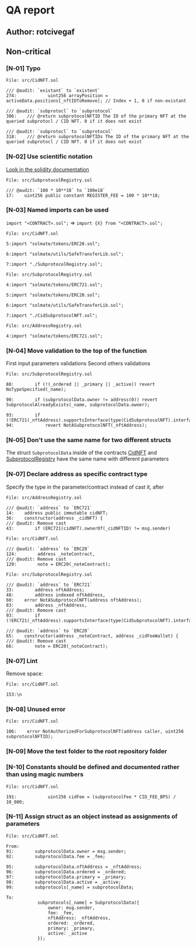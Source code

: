 # QA report

## Author: rotcivegaf

## Non-critical

### [N‑01] Typo

```solidity
File: src/CidNFT.sol

/// @audit: `existant` to `existent`
274:            uint256 arrayPosition = activeData.positions[_nftIDToRemove]; // Index + 1, 0 if non-existant

/// @audit: `subprotocl` to `subprotocol`
306:    /// @return subprotocolNFTID The ID of the primary NFT at the queried subprotocl / CID NFT. 0 if it does not exist

/// @audit: `subprotocl` to `subprotocol`
318:    /// @return subprotocolNFTIDs The ID of the primary NFT at the queried subprotocl / CID NFT. 0 if it does not exist
```

### [N‑02] Use scientific notation

[Look in the solidity documentation](https://docs.soliditylang.org/en/v0.8.17/types.html#rational-and-integer-literals)

```solidity
File: src/SubprotocolRegistry.sol

/// @audit: `100 * 10**18` to `100e18`
17:    uint256 public constant REGISTER_FEE = 100 * 10**18;
```

### [N‑03] Named imports can be used

`import "<CONTRACT>.sol";` => `import {X} from "<CONTRACT>.sol";`

```solidity
File: src/CidNFT.sol

5:import "solmate/tokens/ERC20.sol";

6:import "solmate/utils/SafeTransferLib.sol";

7:import "./SubprotocolRegistry.sol";
```

```solidity
File: src/SubprotocolRegistry.sol

4:import "solmate/tokens/ERC721.sol";

5:import "solmate/tokens/ERC20.sol";

6:import "solmate/utils/SafeTransferLib.sol";

7:import "./CidSubprotocolNFT.sol";
```

```solidity
File: src/AddressRegistry.sol

4:import "solmate/tokens/ERC721.sol";
```

### [N‑04] Move validation to the top of the function

First input parameters validations
Second others validations

```solidity
File: src/SubprotocolRegistry.sol

88:        if (!(_ordered || _primary || _active)) revert NoTypeSpecified(_name);

90:        if (subprotocolData.owner != address(0)) revert SubprotocolAlreadyExists(_name, subprotocolData.owner);

93:        if (!ERC721(_nftAddress).supportsInterface(type(CidSubprotocolNFT).interfaceId))
94:            revert NotASubprotocolNFT(_nftAddress);
```

### [N‑05] Don't use the same name for two different structs

The struct `SubprotocolData` inside of the contracts [CidNFT](https://github.com/code-423n4/2023-01-canto-identity/blob/bf705da36e5b2adc93d46064a07ad0a21f9391e1/src/CidNFT.sol#L46-L53) and [SubprotocolRegistry](https://github.com/code-423n4/2023-01-canto-identity/blob/bf705da36e5b2adc93d46064a07ad0a21f9391e1/src/SubprotocolRegistry.sol#L27-L37) have the same name with different parameters

### [N‑07] Declare address as specific contract type

Specify the type in the parameter/contract instead of cast it, after

```solidity
File: src/AddressRegistry.sol

/// @audit: `address` to `ERC721`
14:    address public immutable cidNFT;
36:    constructor(address _cidNFT) {
/// @audit: Remove cast
43:        if (ERC721(cidNFT).ownerOf(_cidNFTID) != msg.sender)
```

```solidity
File: src/CidNFT.sol

/// @audit: `address` to `ERC20`
124:        address _noteContract,
/// @audit: Remove cast
129:        note = ERC20(_noteContract);
```

```solidity
File: src/SubprotocolRegistry.sol

/// @audit: `address` to `ERC721`
33:        address nftAddress;
48:        address indexed nftAddress,
60:    error NotASubprotocolNFT(address nftAddress);
83:        address _nftAddress,
/// @audit: Remove cast
93:        if (!ERC721(_nftAddress).supportsInterface(type(CidSubprotocolNFT).interfaceId))

/// @audit: `address` to `ERC20`
65:    constructor(address _noteContract, address _cidFeeWallet) {
/// @audit: Remove cast
66:        note = ERC20(_noteContract);
```

### [N‑07] Lint

Remove space:

```solidity
File: src/CidNFT.sol

153:\n
```

### [N‑08] Unused error

```solidity
File: src/CidNFT.sol

106:    error NotAuthorizedForSubprotocolNFT(address caller, uint256 subprotocolNFTID);
```

### [N‑09] Move the test folder to the root repository folder

### [N-10] Constants should be defined and documented rather than using magic numbers

```solidity
File: src/CidNFT.sol

191:            uint256 cidFee = (subprotocolFee * CID_FEE_BPS) / 10_000;
```

### [N-11] Assign struct as an object instead as assignments of parameters

```solidity
File: src/CidNFT.sol

From:
91:        subprotocolData.owner = msg.sender;
92:        subprotocolData.fee = _fee;

95:        subprotocolData.nftAddress = _nftAddress;
96:        subprotocolData.ordered = _ordered;
97:        subprotocolData.primary = _primary;
98:        subprotocolData.active = _active;
99:        subprotocols[_name] = subprotocolData;

To:
            subprotocols[_name] = SubprotocolData({
                owner: msg.sender,
                fee: _fee,
                nftAddress: _nftAddress,
                ordered: _ordered,
                primary: _primary,
                active: _active
            });
```